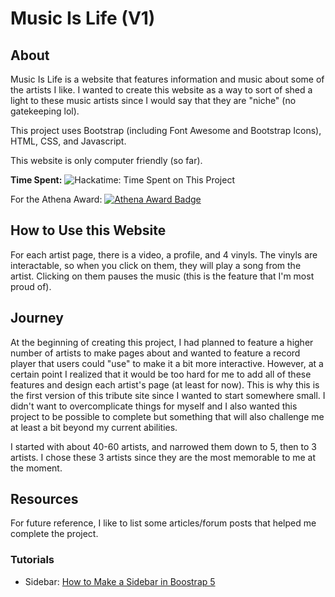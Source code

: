 # Music Is Life (V1)

## About

Music Is Life is a website that features information and music about some of the artists I like. I wanted to create this website as a way to sort of shed a light to these music artists since I would say that they are "niche" (no gatekeeping lol).

This project uses Bootstrap (including Font Awesome and Bootstrap Icons), HTML, CSS, and Javascript.

This website is only computer friendly (so far).

**Time Spent:** ![Hackatime: Time Spent on This Project](https://hackatime-badge.hackclub.com/U08UGTGS4HE/musicislife)

For the Athena Award: [![Athena Award Badge](https://img.shields.io/endpoint?url=https%3A%2F%2Faward.athena.hackclub.com%2Fapi%2Fbadge)](https://award.athena.hackclub.com?utm_source=readme)

## How to Use this Website

For each artist page, there is a video, a profile, and 4 vinyls. The vinyls are interactable, so when you click on them, they will play a song from the artist. Clicking on them pauses the music (this is the feature that I'm most proud of).

## Journey

At the beginning of creating this project, I had planned to feature a higher number of artists to make pages about and wanted to feature a record player that users could "use" to make it a bit more interactive. However, at a certain point I realized that it would be too hard for me to add all of these features and design each artist's page (at least for now). This is why this is the first version of this tribute site since I wanted to start somewhere small. I didn't want to overcomplicate things for myself and I also wanted this project to be possible to complete but something that will also challenge me at least a bit beyond my current abilities.

I started with about 40-60 artists, and narrowed them down to 5, then to 3 artists. I chose these 3 artists since they are the most memorable to me at the moment.

## Resources

For future reference, I like to list some articles/forum posts that helped me complete the project.

### Tutorials

* Sidebar: [How to Make a Sidebar in Boostrap 5](https://youtu.be/LjsCyH_5ERs?si=ADGBxUEj7k2FGBBl)

